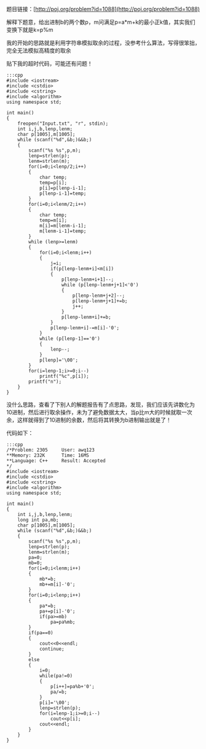 <!--
.. title: POJ 2305 Basic remains C++版
.. slug: poj-2305
.. date: 2013-04-07T08:55:57+08:00
.. tags:
.. link:
.. description:
.. type: text
-->

题目链接：[http://poj.org/problem?id=1088](http://poj.org/problem?id=1088)

解释下题意，给出进制b的两个数p，m问满足p=a*m+k的最小正k值，其实我们变换下就是k=p%m

我的开始的思路就是利用字符串模拟取余的过程，没参考什么算法，写得很笨拙，完全无法模拟高精度的取余

贴下我的超时代码，可能还有问题！

	:::cpp
	#include <iostream>
	#include <cstdio>
	#include <cstring>
	#include <algorithm>
	using namespace std;

	int main()
	{
		freopen("Input.txt", "r", stdin);
		int i,j,b,lenp,lenm;
		char p[1005],m[1005];
		while (scanf("%d",&b;)&&b;)
		{
			scanf("%s %s",p,m);
			lenp=strlen(p);
			lenm=strlen(m);
			for(i=0;i<lenp/2;i++)
			{
				char temp;
				temp=p[i];
				p[i]=p[lenp-i-1];
				p[lenp-i-1]=temp;
			}
			for(i=0;i<lenm/2;i++)
			{
				char temp;
				temp=m[i];
				m[i]=m[lenm-i-1];
				m[lenm-i-1]=temp;
			}
			while (lenp>=lenm)
			{
				for(i=0;i<lenm;i++)
				{
					j=i;
					if(p[lenp-lenm+i]<m[i])
					{
						p[lenp-lenm+i+1]--;
						while (p[lenp-lenm+j+1]<'0')
						{
							p[lenp-lenm+j+2]--;
							p[lenp-lenm+j+1]+=b;
							j++;
						}
						p[lenp-lenm+i]+=b;
					}
					p[lenp-lenm+i]-=m[i]-'0';
				}
				while (p[lenp-1]=='0')
				{
					lenp--;
				}
				p[lenp]='\00';
			}
			for(i=lenp-1;i>=0;i--)
				printf("%c",p[i]);
			printf("n");
		}
	}


没什么思路，查看了下别人的解题报告有了点思路，发现，我们应该先讲数化为10进制，然后进行取余操作，未为了避免数据太大，当p比m大的时候就取一次余，这样就得到了10进制的余数，然后将其转换为b进制输出就是了！

代码如下：

	:::cpp	
	/*Problem: 2305		User: awq123
	**Memory: 232K		Time: 16MS
	**Language: C++		Result: Accepted
	*/
	#include <iostream>
	#include <cstdio>
	#include <cstring>
	#include <algorithm>
	using namespace std;

	int main()
	{
		int i,j,b,lenp,lenm;
		long int pa,mb;
		char p[1005],m[1005];
		while (scanf("%d",&b;)&&b;)
		{
			scanf("%s %s",p,m);
			lenp=strlen(p);
			lenm=strlen(m);
			pa=0;
			mb=0;
			for(i=0;i<lenm;i++)
			{
				mb*=b;
				mb+=m[i]-'0';
			}
			for(i=0;i<lenp;i++)
			{
				pa*=b;
				pa+=p[i]-'0';
				if(pa>=mb)
					pa=pa%mb;
			}
			if(pa==0)
			{
				cout<<0<<endl;
				continue;
			}
			else
			{
				i=0;
				while(pa!=0)
				{
					p[i++]=pa%b+'0';
					pa/=b;
				}
				p[i]='\00';
				lenp=strlen(p);
				for(i=lenp-1;i>=0;i--)
					cout<<p[i];
				cout<<endl;
			}
		}
	}	